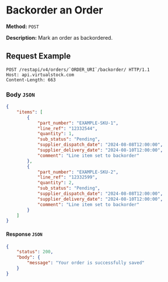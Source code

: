 # Backorder an Order
**Method:** ``POST``

**Description:** Mark an order as backordered.

## Request Example
```http
POST /restapi/v4/orders/`ORDER_URI`/backorder/ HTTP/1.1
Host: api.virtualstock.com
Content-Length: 663
```

### Body ``JSON``
```json
{
    "items": [
        {
            "part_number": "EXAMPLE-SKU-1",
            "line_ref": "12332544",
            "quantity": 1,
            "sub_status": "Pending",
            "supplier_dispatch_date": "2024-08-08T12:00:00",
            "supplier_delivery_date": "2024-08-10T12:00:00",
            "comment": "Line item set to backorder"
        },
        {
            "part_number": "EXAMPLE-SKU-2",
            "line_ref": "12332599",
            "quantity": 2,
            "sub_status": "Pending",
            "supplier_dispatch_date": "2024-08-08T12:00:00",
            "supplier_delivery_date": "2024-08-10T12:00:00",
            "comment": "Line item set to backorder"
        }
    ]
}
```

#### Response ``JSON``
```json
{
    "status": 200,
    "body": {
        "message": "Your order is successfully saved"
    }
}
```
